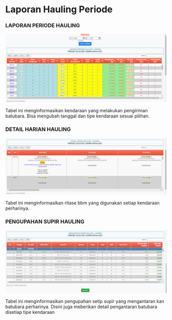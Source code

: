 # Laporan Hauling Periode

### LAPORAN PERIODE HAULING

![](../.gitbook/assets/Laporanhaulingperiode.png)

Tabel ini menginformasikan kendaraan yang melakukan pengiriman batubara. Bisa mengubah tanggal dan tipe kendaraan sesuai pilihan.

### DETAIL HARIAN HAULING

![](../.gitbook/assets/Laporanhaulingperiode1.png)

Tabel ini menginformasikan ritase bbm yang digunakan setiap kendaraan perharinya.

### PENGUPAHAN SUPIR HAULING

![](../.gitbook/assets/Laporanhaulingperiode2.png)

Tabel ini menginformasikan pengupahan setip supir yang mengantaran kan batubara perharinya. Disini juga meberikan detail pengantaran batubara disetiap tipe kendaraan
